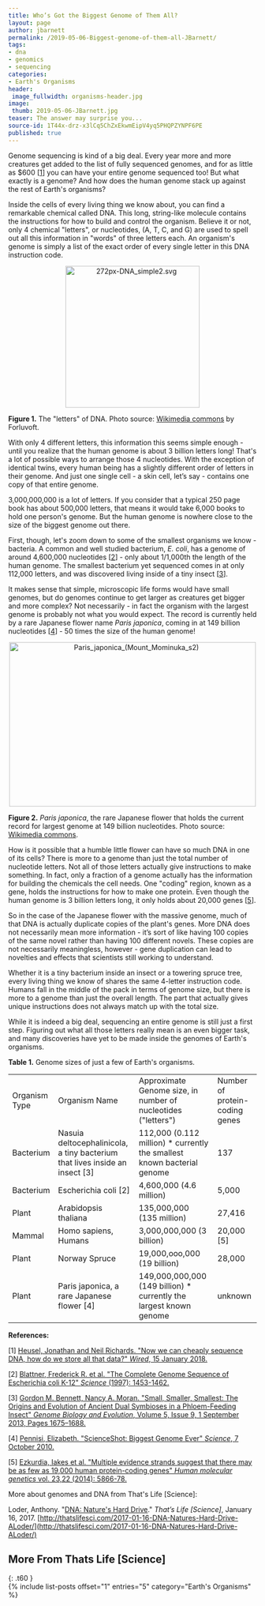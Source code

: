 ```yaml
---
title: Who’s Got the Biggest Genome of Them All?
layout: page
author: jbarnett
permalink: /2019-05-06-Biggest-genome-of-them-all-JBarnett/
tags:
- dna
- genomics
- sequencing
categories:
- Earth's Organisms
header:
 image_fullwidth: organisms-header.jpg
image:
 thumb: 2019-05-06-JBarnett.jpg
teaser: The answer may surprise you...
source-id: 1T44x-drz-x3lCq5ChZxEkwmEipV4yq5PHQPZYNPF6PE
published: true
---
```

Genome sequencing is kind of a big deal. Every year more and more creatures get added to the list of fully sequenced genomes, and for as little as $600 [[1](http://www.wired.co.uk/article/precision-medicine)] you can have your entire genome sequenced too! But what exactly is a genome? And how does the human genome stack up against the rest of Earth's organisms?   

Inside the cells of every living thing we know about, you can find a remarkable chemical called DNA. This long, string-like molecule contains the instructions for how to build and control the organism. Believe it or not, only 4 chemical "letters", or nucleotides, (A, T, C, and G) are used to spell out all this information in "words" of three letters each. An organism's genome is simply a list of the exact order of every single letter in this DNA instruction code.

<center><a data-flickr-embed="true"  href="https://www.flickr.com/photos/139839751@N06/39655834773/in/dateposted-friend/" title="272px-DNA_simple2.svg"><img src="https://farm5.staticflickr.com/4915/39655834773_d2a204368f.jpg" width="272" height="287" alt="272px-DNA_simple2.svg"></a><script async src="//embedr.flickr.com/assets/client-code.js" charset="utf-8"></script></center>

**Figure 1.** The "letters" of DNA. Photo source: [Wikimedia commons](https://commons.wikimedia.org/wiki/File:DNA_simple2.svg) by Forluvoft.

With only 4 different letters, this information this seems simple enough - until you realize that the human genome is about 3 billion letters long! That's a lot of possible ways to arrange those 4 nucleotides. With the exception of identical twins, every human being has a slightly different order of letters in their genome. And just one single cell - a skin cell, let’s say - contains one copy of that entire genome. 

3,000,000,000 is a lot of letters. If you consider that a typical 250 page book has about 500,000 letters, that means it would take 6,000 books to hold one person's genome. But the human genome is nowhere close to the size of the biggest genome out there. 

First, though, let's zoom down to some of the smallest organisms we know - bacteria. A common and well studied bacterium, *E. coli*, has a genome of around 4,600,000 nucleotides [[2](http://science.sciencemag.org/content/277/5331/1453)] - only about 1/1,000th the length of the human genome. The smallest bacterium yet sequenced comes in at only 112,000 letters, and was discovered living inside of a tiny insect [[3](https://academic.oup.com/gbe/article/5/9/1675/555845)]. 

It makes sense that simple, microscopic life forms would have small genomes, but do genomes continue to get larger as creatures get bigger and more complex? Not necessarily - in fact the organism with the largest genome is probably not what you would expect. The record is currently held by a rare Japanese flower name *Paris japonica*, coming in at 149 billion nucleotides [[4](http://www.sciencemag.org/news/2010/10/scienceshot-biggest-genome-ever)] - 50 times the size of the human genome!  

<center><a data-flickr-embed="true"  href="https://www.flickr.com/photos/139839751@N06/32746574288/in/dateposted-friend/" title="Paris_japonica_(Mount_Mominuka_s2)"><img src="https://farm5.staticflickr.com/4909/32746574288_c591fb045d.jpg" width="500" height="333" alt="Paris_japonica_(Mount_Mominuka_s2)"></a><script async src="//embedr.flickr.com/assets/client-code.js" charset="utf-8"></script></center>

**Figure 2.** *Paris japonica*, the rare Japanese flower that holds the current record for largest genome at 149 billion nucleotides. Photo source: [Wikimedia commons](https://upload.wikimedia.org/wikipedia/commons/4/4f/Paris_japonica_%28Mount_Mominuka_s2%29.JPG). 

How is it possible that a humble little flower can have so much DNA in one of its cells? There is more to a genome than just the total number of nucleotide letters. Not all of those letters actually give instructions to make something. In fact, only a fraction of a genome actually has the information for building the chemicals the cell needs. One "coding" region, known as a gene, holds the instructions for how to make one protein. Even though the human genome is 3 billion letters long, it only holds about 20,000 genes [[5](https://www.ncbi.nlm.nih.gov/pmc/articles/PMC4204768/)]. 

So in the case of the Japanese flower with the massive genome, much of that DNA is actually duplicate copies of the plant's genes. More DNA does not necessarily mean more information - it’s sort of like having 100 copies of the same novel rather than having 100 different novels. These copies are not necessarily meaningless, however - gene duplication can lead to novelties and effects that scientists still working to understand.  

Whether it is a tiny bacterium inside an insect or a towering spruce tree, every living thing we know of shares the same 4-letter instruction code. Humans fall in the middle of the pack in terms of genome size, but there is more to a genome than just the overall length. The part that actually gives unique instructions does not always match up with the total size. 

While it is indeed a big deal, sequencing an entire genome is still just a first step. Figuring out what all those letters really mean is an even bigger task, and many discoveries have yet to be made inside the genomes of Earth's organisms. 

**Table 1.** Genome sizes of just a few of Earth's organisms. 

<table>
  <tr>
    <td>Organism Type</td>
    <td>Organism Name</td>
    <td>Approximate 
Genome size, in number of nucleotides ("letters")</td>
    <td>Number of protein-coding genes</td>
  </tr>
  <tr>
    <td>Bacterium</td>
    <td>Nasuia deltocephalinicola, 
a tiny bacterium that lives inside an insect [3]
</td>
    <td>112,000
(0.112 million)
* currently the smallest known bacterial genome</td>
    <td>137</td>
  </tr>
  <tr>
    <td>Bacterium</td>
    <td>Escherichia coli [2]</td>
    <td>4,600,000
(4.6 million)</td>
    <td>5,000</td>
  </tr>
  <tr>
    <td>Plant</td>
    <td>Arabidopsis thaliana</td>
    <td>135,000,000
(135 million)</td>
    <td>27,416</td>
  </tr>
  <tr>
    <td>Mammal</td>
    <td>Homo sapiens,
Humans</td>
    <td>3,000,000,000
(3 billion)</td>
    <td>20,000 [5]</td>
  </tr>
  <tr>
    <td>Plant</td>
    <td>Norway Spruce</td>
    <td>19,000,ooo,000
(19 billion)</td>
    <td>28,000</td>
  </tr>
  <tr>
    <td>Plant</td>
    <td>Paris japonica,
a rare Japanese flower [4]</td>
    <td>149,000,000,000
(149 billion)
* currently the largest known genome</td>
    <td>unknown</td>
  </tr>
</table>


**References:**

[1] [Heusel, Jonathan and Neil Richards. "Now we can cheaply sequence DNA, how do we store all that data?" *Wired*, 15 January 2018.](http://www.wired.co.uk/article/precision-medicine)

[2] [Blattner, Frederick R. et al. "The Complete Genome Sequence of Escherichia coli K-12" *Science* (1997): 1453-1462.](http://science.sciencemag.org/content/277/5331/1453)

[3] [Gordon M. Bennett, Nancy A. Moran. "Small, Smaller, Smallest: The Origins and Evolution of Ancient Dual Symbioses in a Phloem-Feeding Insect" ](https://doi.org/10.1093/gbe/evt118)[*Genome Biology and Evolution*](https://doi.org/10.1093/gbe/evt118)[, Volume 5, Issue 9, 1 September 2013, Pages 1675–1688.](https://doi.org/10.1093/gbe/evt118)

[4] [Pennisi, Elizabeth. "ScienceShot: Biggest Genome Ever" *Science*, 7 October 2010. ](http://www.sciencemag.org/news/2010/10/scienceshot-biggest-genome-ever)

[5] [Ezkurdia, Iakes et al. "Multiple evidence strands suggest that there may be as few as 19,000 human protein-coding genes" ](https://www.ncbi.nlm.nih.gov/pmc/articles/PMC4204768/)[*Human molecular genetics*](https://www.ncbi.nlm.nih.gov/pmc/articles/PMC4204768/)[ vol. 23,22 (2014): 5866-78.](https://www.ncbi.nlm.nih.gov/pmc/articles/PMC4204768/)

More about genomes and DNA from That's Life [Science]:

Loder, Anthony. "[DNA: Nature's Hard Drive](http://thatslifesci.com/2017-01-16-DNA-Natures-Hard-Drive-ALoder/)." *That’s Life [Science]*, January 16, 2017.
[http://thatslifesci.com/2017-01-16-DNA-Natures-Hard-Drive-ALoder/](http://thatslifesci.com/2017-01-16-DNA-Natures-Hard-Drive-ALoder/)

## More From Thats Life [Science]
{: .t60 }	
{% include list-posts offset="1" entries="5" category="Earth's Organisms" %}

